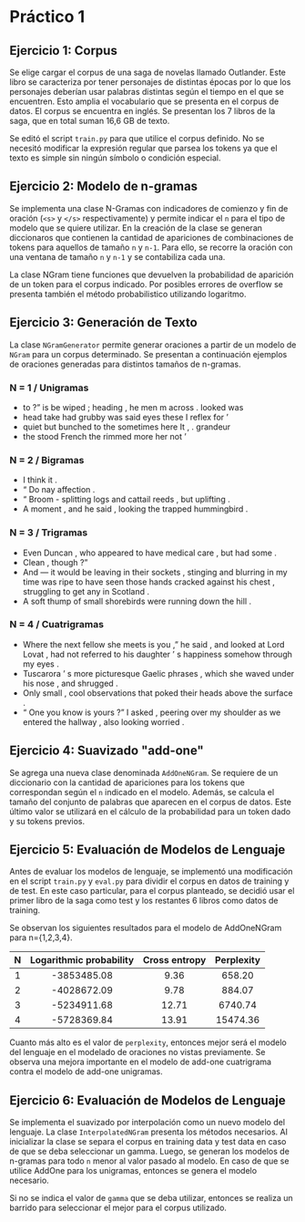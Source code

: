 # Práctico 1

## Ejercicio 1: Corpus
Se elige cargar el corpus de una saga de novelas llamado Outlander.
Este libro se caracteriza por tener personajes de distintas épocas por
lo que los personajes deberían usar palabras distintas según el tiempo
en el que se encuentren. Esto amplia el vocabulario que se presenta
en el corpus de datos. El corpus se encuentra en inglés. Se presentan
los 7 libros de la saga, que en total suman 16,6 GB de texto.

Se editó el script `train.py` para que utilice el corpus definido.
No se necesitó modificar la expresión regular que parsea los tokens
ya que el texto es simple sin ningún símbolo o condición especial.


## Ejercicio 2: Modelo de n-gramas
Se implementa una clase N-Gramas con indicadores de comienzo y fin de
oración (`<s>` y `</s>` respectivamente) y permite indicar el `n` para
el tipo de modelo que se quiere utilizar. En la creación de la clase
se generan diccionaros que contienen la cantidad de apariciones de
combinaciones de tokens para aquellos de tamaño `n` y `n-1`. Para ello,
se recorre la oración con una ventana de tamaño `n` y `n-1` y se
contabiliza cada una.

La clase NGram tiene funciones que devuelven la probabilidad de aparición
de un token para el corpus indicado. Por posibles errores de overflow
se presenta también el método probabilistico utilizando logaritmo.

## Ejercicio 3: Generación de Texto
La clase `NGramGenerator` permite generar oraciones a partir de un
modelo de `NGram` para un corpus determinado. Se presentan a continuación
ejemplos de oraciones generadas para distintos tamaños de n-gramas.

### N = 1 / Unigramas
* to ?” is be wiped ; heading , he men m across . looked was
* head take had grubby was said eyes these I reflex for ’
* quiet but bunched to the sometimes here It , . grandeur
* the stood French the rimmed more her not ’
### N = 2 / Bigramas
* I think it .
* “ Do nay affection .
* “ Broom - splitting logs and cattail reeds , but uplifting .
* A moment , and he said , looking the trapped hummingbird .
### N = 3 / Trigramas
* Even Duncan , who appeared to have medical care , but had some .
* Clean , though ?”
* And — it would be leaving in their sockets , stinging and blurring in my time was ripe to have seen those hands cracked against his chest , struggling to get any in Scotland .
* A soft thump of small shorebirds were running down the hill .
### N = 4 / Cuatrigramas
* Where the next fellow she meets is you ,” he said , and looked at Lord Lovat , had not referred to his daughter ’ s happiness somehow through my eyes .
* Tuscarora ’ s more picturesque Gaelic phrases , which she waved under his nose , and shrugged .
* Only small , cool observations that poked their heads above the surface .
* “ One you know is yours ?” I asked , peering over my shoulder as we entered the hallway , also looking worried .

## Ejercicio 4: Suavizado "add-one"
Se agrega una nueva clase denominada `AddOneNGram`. Se requiere
de un diccionario con la cantidad de apariciones para los tokens que
correspondan según el `n` indicado en el modelo. Además, se calcula
el tamaño del conjunto de palabras que aparecen en el corpus de datos.
Este último valor se utilizará en el cálculo de la probabilidad
para un token dado y su tokens previos.

## Ejercicio 5: Evaluación de Modelos de Lenguaje
Antes de evaluar los modelos de lenguaje, se implementó una modificación
en el script `train.py` y `eval.py` para dividir el corpus en datos
de training y de test. En este caso particular, para el corpus planteado,
se decidió usar el primer libro de la saga como test y los restantes
6 libros como datos de training.

Se observan los siguientes resultados para el modelo de AddOneNGram
para n={1,2,3,4}.

| N | Logarithmic probability | Cross entropy  | Perplexity |
| :-------------: | :-------------: | :-------------: | :-------------: |
| 1 | -3853485.08 | 9.36 | 658.20  |
| 2 | -4028672.09 | 9.78 | 884.07 |
| 3 | -5234911.68 | 12.71 | 6740.74 |
| 4 | -5728369.84 | 13.91 | 15474.36 |

Cuanto más alto es el valor de `perplexity`, entonces mejor será el modelo
del lenguaje en el modelado de oraciones no vistas previamente. Se observa
una mejora importante en el modelo de add-one cuatrigrama contra
el modelo de add-one unigramas.

<!--1gram-->
<!--sobre el mismo corpus de entrenamiento-->
<!--Log probability: -31703639.881051958-->
<!--Cross entropy: 9.271691331130986-->
<!--Perplexity: 618.0978048404776-->

<!--4gram-->
<!--sobre el mismo corpus de entrenamiento-->
<!--Log probability: -44854392.5005444-->
<!--Cross entropy: 13.117613109118027-->
<!--Perplexity: 8887.815228771982-->

## Ejercicio 6: Evaluación de Modelos de Lenguaje
Se implementa el suavizado por interpolación como un nuevo modelo del
lenguaje. La clase `InterpolatedNGram` presenta los métodos necesarios.
Al inicializar la clase se separa el corpus en training data y test data
en caso de que se deba seleccionar un gamma. Luego, se generan los modelos
de n-gramas para todo `n` menor al valor pasado al modelo. En caso de
que se utilice AddOne para los unigramas, entonces se genera el modelo
necesario.

Si no se indica el valor de `gamma` que se deba utilizar, entonces
se realiza un barrido para seleccionar el mejor para el corpus utilizado.

